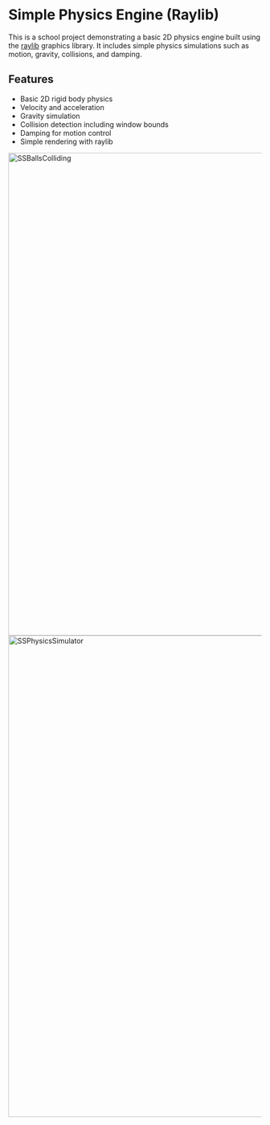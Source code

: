 # Simple Physics Engine (Raylib)
This is a school project demonstrating a basic 2D physics engine built using the [raylib](https://www.raylib.com/) graphics library. It includes simple physics simulations such as motion, gravity, collisions, and damping.

## Features

- Basic 2D rigid body physics
- Velocity and acceleration
- Gravity simulation
- Collision detection including window bounds
- Damping for motion control
- Simple rendering with raylib

<img width="961" alt="SSBallsColliding" src="https://github.com/user-attachments/assets/fb0cdaf8-e3a2-43f8-b775-b135443ed014" />
<img width="959" alt="SSPhysicsSimulator" src="https://github.com/user-attachments/assets/5a73cd94-cf85-402e-b592-7b14f5c6872d" />
